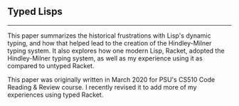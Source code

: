 ## Typed Lisps
---
This paper summarizes the historical frustrations with Lisp's dynamic typing, and how that helped lead to the creation of the Hindley-Milner typing system. It also explores how one modern Lisp, Racket, adopted the Hindley-Milner typing system, as well as my experience using it as compared to untyped Racket.  

This paper was originally written in March 2020 for PSU's CS510 Code Reading & Review course. I recently revised it to add more of my experiences using typed Racket.
